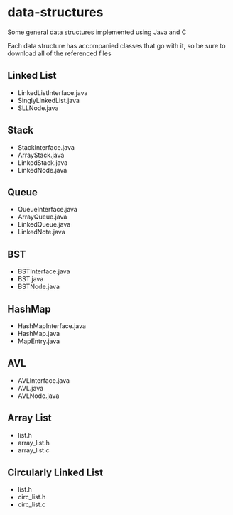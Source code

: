 # data-structures
Some general data structures implemented using Java and C

Each data structure has accompanied classes that go with it, so be sure to download all of the referenced files

## Linked List
- LinkedListInterface.java
- SinglyLinkedList.java
- SLLNode.java

## Stack
- StackInterface.java
- ArrayStack.java
- LinkedStack.java
- LinkedNode.java

## Queue
- QueueInterface.java
- ArrayQueue.java
- LinkedQueue.java
- LinkedNote.java

## BST
- BSTInterface.java
- BST.java
- BSTNode.java

## HashMap
- HashMapInterface.java
- HashMap.java
- MapEntry.java

## AVL
- AVLInterface.java
- AVL.java
- AVLNode.java

## Array List
- list.h
- array_list.h
- array_list.c

## Circularly Linked List
- list.h
- circ_list.h
- circ_list.c
